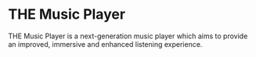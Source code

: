 # THE Music Player
THE Music Player is a next-generation music player which aims to provide an improved, immersive and enhanced listening experience.
